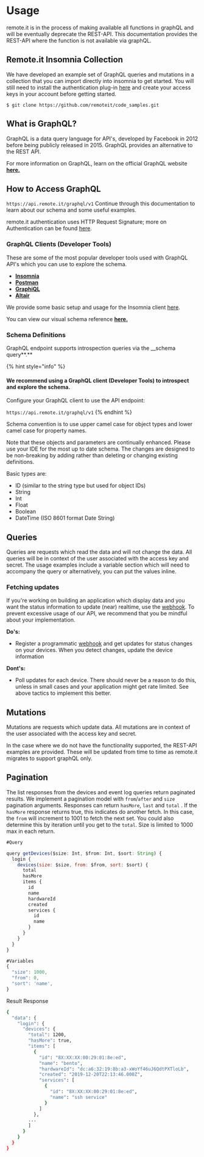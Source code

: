 # Usage

remote.it is in the process of making available all functions in graphQL and will be eventually deprecate the REST-API. This documentation provides the REST-API where the function is not available via graphQL.

## Remote.it Insomnia Collection

We have developed an example set of GraphQL queries and mutations in a collection that you can import directly into insomnia to get started. You will still need to install the authentication plug-in [here](../using-developer-tools.md#add-the-plugin-to-insomnia) and create your access keys in your account before getting started.

```
$ git clone https://github.com/remoteit/code_samples.git
```

## What is GraphQL?

GraphQL is a data query language for API's, developed by Facebook in 2012 before being publicly released in 2015. GraphQL provides an alternative to the REST API.

For more information on GraphQL, learn on the official GraphQL website [**here.**](https://graphql.org)

## How to Access GraphQL

`https://api.remote.it/graphql/v1` Continue through this documentation to learn about our schema and some useful examples.

remote.it authentication uses HTTP Request Signature; more on Authentication can be found [here](../../authentication.md).

### GraphQL Clients (Developer Tools)

These are some of the most popular developer tools used with GraphQL API's which you can use to explore the schema.

* [**Insomnia**](https://insomnia.rest/graphql/)
* [**Postman**](https://www.getpostman.com)
* [**GraphiQL**](https://www.electronjs.org/apps/graphiql)
* [**Altair**](https://altair.sirmuel.design)

We provide some basic setup and usage for the Insomnia client [here](../using-developer-tools.md).

You can view our visual schema reference [**here.**](https://api.remote.it/graphql/v1/doc)

### **Schema Definitions**

GraphQL endpoint supports introspection queries via the \_\_schema query**.**

{% hint style="info" %}
#### We recommend using a GraphQL client (Developer Tools) to introspect and explore the schema.

Configure your GraphQL client to use the API endpoint:&#x20;

`https://api.remote.it/graphql/v1`
{% endhint %}

Schema convention is to use upper camel case for object types and lower camel case for property names.

Note that these objects and parameters are continually enhanced. Please use your IDE for the most up to date schema. The changes are designed to be non-breaking by adding rather than deleting or changing existing definitions.

Basic types are:

* ID (similar to the string type but used for object IDs)
* String
* Int
* Float
* Boolean
* DateTime (ISO 8601 format Date String)

## Queries

Queries are requests which read the data and will not change the data. All queries will be in context of the user associated with the access key and secret. The usage examples include a variable section which will need to accompany the query or alternatively, you can put the values inline.&#x20;

### Fetching updates

If you're working on building an application which display data and you want the status information to update (near) realtime, use the [webhook](../../webhooks/). To prevent excessive usage of our API, we recommend that you be mindful about your implementation.

**Do's:**

* Register a programmatic [webhook](../../webhooks/) and get updates for status changes on your devices. When you detect changes, update the device information

**Dont's:**

* Poll updates for each device. There should never be a reason to do this, unless in small cases and your application might get rate limited. See above tactics to implement this better.

## Mutations

Mutations are requests which update data. All mutations are in context of the user associated with the access key and secret.

In the case where we do not have the functionality supported, the REST-API examples are provided. These will be updated from time to time as remote.it migrates to support graphQL only.

## Pagination

The list responses from the devices and event log queries return paginated results. We implement a pagination model with `from`/`after` and `size` pagination arguments. Responses can return `hasMore`, `last` and `total` . If the `hasMore` response returns true, this indicates do another fetch. In this case, the `from` will increment to 1001 to fetch the next set. You could also determine this by iteration until you get to the `total`. Size is limited to 1000 max in each return.

```javascript
#Query

query getDevices($size: Int, $from: Int, $sort: String) {
  login {
    devices(size: $size, from: $from, sort: $sort) {
      total
      hasMore
      items {
        id
        name
        hardwareId
        created
        services {
          id
          name
        }
      }
    }
  }
}

#Variables
{
  "size": 1000,
  "from": 0,
  "sort": 'name',
}
```

Result Response

```bash
{
  "data": {
    "login": {
      "devices": {
        "total": 1200,
        "hasMore": true,
        "items": [
          {
            "id": "8X:XX:XX:00:29:01:8e:ed",
            "name": "bento",
            "hardwareId": "dc:a6:32:19:8b:a3-xWoYf46uJ6QdtPXTloLb",
            "created": "2019-12-20T22:13:46.000Z",
            "services": [
              {
                "id": "8X:XX:XX:00:29:01:8e:ed",
                "name": "ssh service"
              }
            ]
          },
        ...
        ]
      }
    }
  }
}    
```
